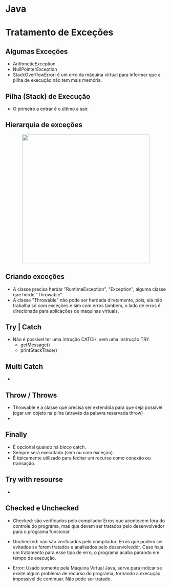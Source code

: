 # Java

# Tratamento de Exceções
## Algumas Exceções
- ArithmeticException
- NullPointerException
- StackOverflowError: é um erro da máquina virtual para informar que a pilha de execução não tem mais memória.

## Pilha (Stack) de Execução 
- O primeiro a entrar é o último a sair.

## Hierarquia de exceções 
<p align="center" >
    <img width="400" heigth="400" src="https://arquivo.devmedia.com.br/artigos/Thiago_Varallo/Excecoes_Java/Excecoes_Java2.jpg">
</p>

## Criando exceções 
- A classe precisa herdar "RuntimeException", "Exception", alguma classe que herde "Throwable".
- A classe "Throwable" não pode ser herdada diretamente, pois, ela não trabalha só com exceções e sim com erros tambem, o lado de erros é direcionada para aplicações de maquinas virtuais.

## Try | Catch
- Não é possível ter uma intrução CATCH, sem uma instrução TRY.
   - getMessage()
   - printStackTrace()
## Multi Catch
- 

## Throw / Throws
- Throwable é a classe que precisa ser extendida para que seja possível jogar um objeto na pilha (através da palavra reservada throw)
- 

## Finally 
- É opcional quando há bloco catch.
- Sempre será executado (sem ou com exceção).
- É tipicamente utilizado para fechar um recurso como conexão ou transação.

## Try with resourse
- 

## Checked e Unchecked
- Checked: são verificados pelo compilador
Erros que acontecem fora do controle do programa, mas que devem ser tratados pelo desenvolvedor para o programa funcionar.

- Unchecked: não são verificados pelo compilador.
Erros que podem ser evitados se forem tratados e analisados pelo desenvolvedor. Caso haja um tratamento para esse tipo de erro, o programa acaba parando em tempo de execução.

- Error: Usado somente pela Maquina Virtual Java, serve para indicar se existe algum problema de recurso do programa, tornando a execução impossível de continuar.
Não pode ser tratado. 
